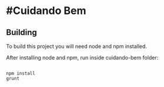 #Cuidando Bem
============

## Building

To build this project you will need node and npm installed.

After installing node and npm, run inside cuidando-bem folder:

```

npm install
grunt

```
